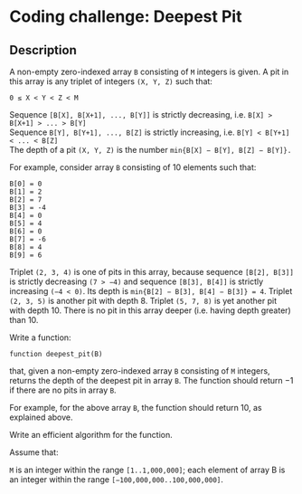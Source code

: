 # Coding challenge: Deepest Pit

## Description
A non-empty zero-indexed array `B` consisting of `M` integers is given. A pit in this array is any triplet of integers `(X, Y, Z)` such that:
```
0 ≤ X < Y < Z < M
```
Sequence `[B[X], B[X+1], ..., B[Y]]` is strictly decreasing, i.e. `B[X] > B[X+1] > ... > B[Y]`\
Sequence `B[Y], B[Y+1], ..., B[Z]` is strictly increasing, i.e. `B[Y] < B[Y+1] < ... < B[Z]`\
The depth of a pit `(X, Y, Z)` is the number `min{B[X] − B[Y], B[Z] − B[Y]}.`

For example, consider array `B` consisting of 10 elements such that:
```
B[0] = 0
B[1] = 2
B[2] = 7
B[3] = -4
B[4] = 0
B[5] = 4
B[6] = 0
B[7] = -6
B[8] = 4
B[9] = 6
```
Triplet `(2, 3, 4)` is one of pits in this array, because sequence `[B[2], B[3]]` is strictly decreasing `(7 > −4)` and sequence `[B[3], B[4]]` is strictly increasing `(−4 < 0)`. Its depth is `min{B[2] − B[3], B[4] − B[3]} = 4`. Triplet `(2, 3, 5)` is another pit with depth 8. Triplet `(5, 7, 8)` is yet another pit with depth 10. There is no pit in this array deeper (i.e. having depth greater) than 10.

Write a function:

```
function deepest_pit(B)
```
that, given a non-empty zero-indexed array `B` consisting of `M` integers, returns the depth of the deepest pit in array `B`. The function should return −1 if there are no pits in array `B`.

For example, for the above array `B`, the function should return 10, as explained above.

Write an efficient algorithm for the function.

Assume that:

`M` is an integer within the range `[1..1,000,000]`;
each element of array B is an integer within the range `[−100,000,000..100,000,000]`.
